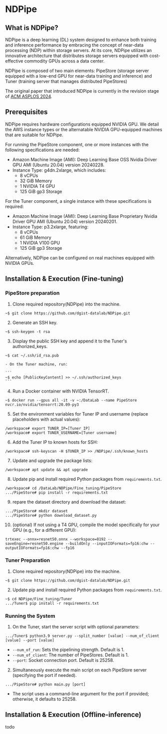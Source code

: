 # NDPipe

## What is NDPipe?

NDPipe is a deep learning (DL) system designed to enhance both training and inference performance by embracing the concept of near-data processing (NDP) within storage servers. At its core, NDPipe utilizes an innovative architecture that distributes storage servers equipped with cost-effective commodity GPUs across a data center.

NDPipe is composed of two main elements: PipeStore (storage server equipped with a low-end GPU for near-data training and inference) and Tuner (training server that manages distributed PipeStores)

The original paper that introduced NDPipe is currently in the revision stage of [ACM ASPLOS 2024](https://www.asplos-conference.org/asplos2024/).

## Prerequisites

NDPipe requires hardware configurations equipped NVIDIA GPU. We detail the AWS instance types or the alternatable NVIDIA GPU-equipped machines that are suitable for NDPipe.

For running the PipeStore component, one or more instances with the following specifications are needed:

- Amazon Machine Image (AMI): Deep Learning Base OSS Nvidia Driver GPU AMI (Ubuntu 20.04) version 20240228.
- Instance Type: g4dn.2xlarge, which includes:
	- 8 vCPUs
	- 32 GiB Memory
	- 1 NVIDIA T4 GPU
	- 125 GiB gp3 Storage

For the Tuner component, a single instance with these specifications is required:
- Amazon Machine Image (AMI): Deep Learning Base Proprietary Nvidia Driver GPU AMI (Ubuntu 20.04) version 20240201.
- Instance Type: p3.2xlarge, featuring:
	- 8 vCPUs
	- 61 GiB Memory
	- 1 NVIDIA V100 GPU
	- 125 GiB gp3 Storage

Alternatively, NDPipe can be configured on real machines equipped with  NVIDIA GPUs.

## Installation & Execution (Fine-tuning)

### PipeStore preparation
1. Clone required repository(NDPipe) into the machine.

```
~$ git clone https://github.com/dgist-datalab/NDPipe.git
```

2. Generate an SSH key.

```
~$ ssh-keygen -t rsa
```

3. Display the public SSH key and append it to the Tuner's authorized\_keys.

```
~$ cat ~/.ssh/id_rsa.pub
```

	- On the Tuner machine, run:

	```
	~$ echo [PublicKeyContent] >> ~/.ssh/authorized_keys
	```

4. Run a Docker container with NVIDIA TensorRT.

```
~$ docker run --gpus all -it -v ~:/DataLab --name PipeStore nvcr.io/nvidia/tensorrt:20.09-py3
```

5. Set the environment variables for Tuner IP and username (replace placeholders with actual values):

```
/workspace# export TUNER_IP=[Tuner IP]
/workspace# export TUNER_USERNAME=[Tuner username]
```

6. Add the Tuner IP to known hosts for SSH:

```
/workspace# ssh-keyscan -H $TUNER_IP >> /NDPipe/.ssh/known_hosts
```

7. Update and upgrade the package lists:

```
/workspace# apt update && apt upgrade
```

8. Update pip and install required Python packages from `requirements.txt`.

```
/workspace# cd /DataLab/NDPipe/Fine_tuning/PipeStore
.../PipeStore# pip install -r requirements.txt
```

9. repare the dataset directory and download the dataset:

```
.../PipeStore# mkdir dataset
.../PipeStore# python download_dataset.py
```

10. (optional) If not using a T4 GPU, compile the model specifically for your GPU (e.g., for a different GPU):

```
trtexec --onnx=resnet50.onnx --workspace=8192 --saveEngine=resnet50.engine --buildOnly --inputIOFormats=fp16:chw --outputIOFormats=fp16:chw --fp16
```

### Tuner Preparation

1. Clone required repository(NDPipe) into the machine.

```
~$ git clone https://github.com/dgist-datalab/NDPipe.git
```

2. Update pip and install required Python packages from `requirements.txt`.

```
~$ cd NDPipe/Fine_tuning/Tuner
.../Tuner$ pip install -r requirements.txt
```

### Running the System

1. On the Tuner, start the server script with optional parameters:

```
.../Tuner$ python3.9 server.py --split_number [value] --num_of_client [value] --port [value]
```
- `--num_of_run`: Sets the pipelining strength. Default is 1.
- `--num_of_client`: The number of PipeStores. Default is 1.
- `--port`: Socket connection port. Default is 25258.

2. Simultaneously execute the main script on each PipeStore server (specifying the port if needed).

```
.../PipeStore# python main.py [port]
```
- The script uses a command-line argument for the port if provided; otherwise, it defaults to 25258.

## Installation & Execution (Offline-inference)
todo
